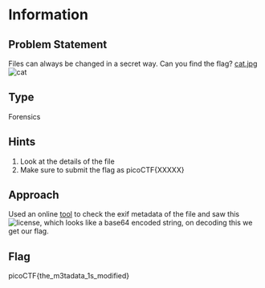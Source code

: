 # Information

## Problem Statement

Files can always be changed in a secret way. Can you find the flag? [cat.jpg](https://mercury.picoctf.net/static/b4d62f6e431dc8e563309ea8c33a06b3/cat.jpg)
![cat](https://i.imgur.com/tljYe3I.jpg)

## Type

Forensics

## Hints

1. Look at the details of the file
2. Make sure to submit the flag as picoCTF{XXXXX}

## Approach

Used an online [tool](https://exif.tools/upload.php) to check the exif metadata of the file and saw this 
![license](https://i.imgur.com/ChBsvwV.png), which looks like a base64 encoded string, on decoding this we get our flag.
## Flag

picoCTF{the_m3tadata_1s_modified}